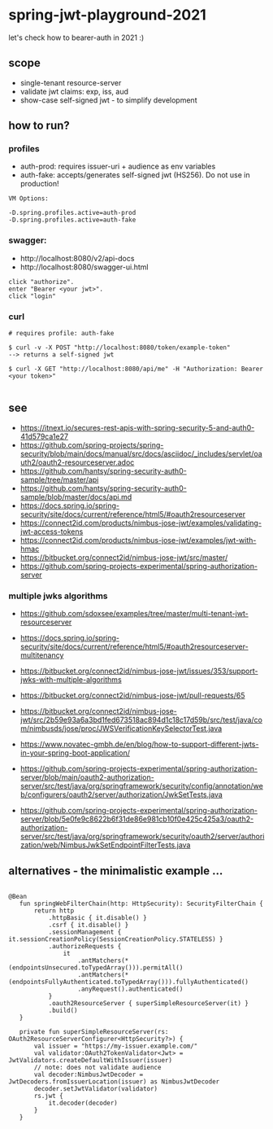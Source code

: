 # spring-jwt-playground-2021
let's check how to bearer-auth in 2021 :)

## scope
- single-tenant resource-server
- validate jwt claims: exp, iss, aud 
- show-case self-signed jwt - to simplify development


## how to run? 

### profiles

- auth-prod: requires issuer-uri + audience as env variables
- auth-fake: accepts/generates self-signed jwt (HS256). Do not use in production!

```
VM Options:

-D.spring.profiles.active=auth-prod
-D.spring.profiles.active=auth-fake
```

### swagger:

- http://localhost:8080/v2/api-docs
- http://localhost:8080/swagger-ui.html

```
click "authorize". 
enter "Bearer <your jwt>". 
click "login"
```

### curl

```
# requires profile: auth-fake

$ curl -v -X POST "http://localhost:8080/token/example-token"
--> returns a self-signed jwt

$ curl -X GET "http://localhost:8080/api/me" -H "Authorization: Bearer <your token>"


```

## see
- https://itnext.io/secures-rest-apis-with-spring-security-5-and-auth0-41d579ca1e27
- https://github.com/spring-projects/spring-security/blob/main/docs/manual/src/docs/asciidoc/_includes/servlet/oauth2/oauth2-resourceserver.adoc
- https://github.com/hantsy/spring-security-auth0-sample/tree/master/api
- https://github.com/hantsy/spring-security-auth0-sample/blob/master/docs/api.md
- https://docs.spring.io/spring-security/site/docs/current/reference/html5/#oauth2resourceserver
- https://connect2id.com/products/nimbus-jose-jwt/examples/validating-jwt-access-tokens
- https://connect2id.com/products/nimbus-jose-jwt/examples/jwt-with-hmac
- https://bitbucket.org/connect2id/nimbus-jose-jwt/src/master/
- https://github.com/spring-projects-experimental/spring-authorization-server  
### multiple jwks algorithms
- https://github.com/sdoxsee/examples/tree/master/multi-tenant-jwt-resourceserver
- https://docs.spring.io/spring-security/site/docs/current/reference/html5/#oauth2resourceserver-multitenancy
- https://bitbucket.org/connect2id/nimbus-jose-jwt/issues/353/support-jwks-with-multiple-algorithms
- https://bitbucket.org/connect2id/nimbus-jose-jwt/pull-requests/65
  
- https://bitbucket.org/connect2id/nimbus-jose-jwt/src/2b59e93a6a3bd1fed673518ac894d1c18c17d59b/src/test/java/com/nimbusds/jose/proc/JWSVerificationKeySelectorTest.java
- https://www.novatec-gmbh.de/en/blog/how-to-support-different-jwts-in-your-spring-boot-application/
- https://github.com/spring-projects-experimental/spring-authorization-server/blob/main/oauth2-authorization-server/src/test/java/org/springframework/security/config/annotation/web/configurers/oauth2/server/authorization/JwkSetTests.java    
- https://github.com/spring-projects-experimental/spring-authorization-server/blob/5e0fe9c8622b6f31de86e981cb10f0e425c425a3/oauth2-authorization-server/src/test/java/org/springframework/security/oauth2/server/authorization/web/NimbusJwkSetEndpointFilterTests.java




## alternatives - the minimalistic example ...
 ```
 
@Bean
    fun springWebFilterChain(http: HttpSecurity): SecurityFilterChain {
        return http
            .httpBasic { it.disable() }
            .csrf { it.disable() }
            .sessionManagement { it.sessionCreationPolicy(SessionCreationPolicy.STATELESS) }
            .authorizeRequests {
                it
                    .antMatchers(*(endpointsUnsecured.toTypedArray())).permitAll()
                    .antMatchers(*(endpointsFullyAuthenticated.toTypedArray())).fullyAuthenticated()
                    .anyRequest().authenticated()
            }
            .oauth2ResourceServer { superSimpleResourceServer(it) }
            .build()
    }

    private fun superSimpleResourceServer(rs: OAuth2ResourceServerConfigurer<HttpSecurity?>) {
        val issuer = "https://my-issuer.example.com/"
        val validator:OAuth2TokenValidator<Jwt> = JwtValidators.createDefaultWithIssuer(issuer)
        // note: does not validate audience
        val decoder:NimbusJwtDecoder = JwtDecoders.fromIssuerLocation(issuer) as NimbusJwtDecoder
        decoder.setJwtValidator(validator)
        rs.jwt {
            it.decoder(decoder)
        }
    } 
 
 ```
